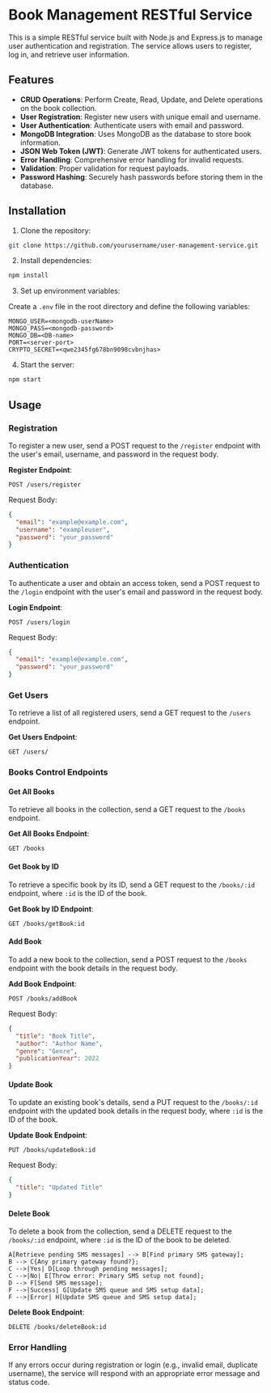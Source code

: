 # Book Management RESTful Service

This is a simple RESTful service built with Node.js and Express.js to manage user authentication and registration. The service allows users to register, log in, and retrieve user information.

## Features

- **CRUD Operations**: Perform Create, Read, Update, and Delete operations on the book collection.
- **User Registration**: Register new users with unique email and username.
- **User Authentication**: Authenticate users with email and password.
- **MongoDB Integration**: Uses MongoDB as the database to store book information.
- **JSON Web Token (JWT)**: Generate JWT tokens for authenticated users.
- **Error Handling**: Comprehensive error handling for invalid requests.
- **Validation**: Proper validation for request payloads.
- **Password Hashing**: Securely hash passwords before storing them in the database.

## Installation

1. Clone the repository:

```bash
git clone https://github.com/yourusername/user-management-service.git
```

2. Install dependencies:

```bash
npm install
```

3. Set up environment variables:

Create a `.env` file in the root directory and define the following variables:

```
MONGO_USER=<mongodb-userName>
MONGO_PASS=<mongodb-password>
MONGO_DB=<DB-name>
PORT=<server-port>
CRYPTO_SECRET=<qwe2345fg678bn9098cvbnjhas>
```

4. Start the server:

```bash
npm start
```

## Usage

### Registration

To register a new user, send a POST request to the `/register` endpoint with the user's email, username, and password in the request body.

**Register Endpoint**:

```
POST /users/register
```

Request Body:
```json
{
  "email": "example@example.com",
  "username": "exampleuser",
  "password": "your_password"
}
```

### Authentication

To authenticate a user and obtain an access token, send a POST request to the `/login` endpoint with the user's email and password in the request body.

**Login Endpoint**:

```
POST /users/login
```

Request Body:
```json
{
  "email": "example@example.com",
  "password": "your_password"
}
```

### Get Users

To retrieve a list of all registered users, send a GET request to the `/users` endpoint.

**Get Users Endpoint**:

```
GET /users/
```

### Books Control Endpoints

#### Get All Books

To retrieve all books in the collection, send a GET request to the `/books` endpoint.

**Get All Books Endpoint**:

```
GET /books
```

#### Get Book by ID

To retrieve a specific book by its ID, send a GET request to the `/books/:id` endpoint, where `:id` is the ID of the book.

**Get Book by ID Endpoint**:

```
GET /books/getBook:id
```

#### Add Book

To add a new book to the collection, send a POST request to the `/books` endpoint with the book details in the request body.

**Add Book Endpoint**:

```
POST /books/addBook
```

Request Body:
```json
{
  "title": "Book Title",
  "author": "Author Name",
  "genre": "Genre",
  "publicationYear": 2022
}
```

#### Update Book

To update an existing book's details, send a PUT request to the `/books/:id` endpoint with the updated book details in the request body, where `:id` is the ID of the book.

**Update Book Endpoint**:

```
PUT /books/updateBook:id
```

Request Body:
```json
{
  "title": "Updated Title"
}
```

#### Delete Book

To delete a book from the collection, send a DELETE request to the `/books/:id` endpoint, where `:id` is the ID of the book to be deleted.

    A[Retrieve pending SMS messages] --> B[Find primary SMS gateway];
    B --> C{Any primary gateway found?};
    C -->|Yes| D[Loop through pending messages];
    C -->|No| E[Throw error: Primary SMS setup not found];
    D --> F[Send SMS message];
    F -->|Success| G[Update SMS queue and SMS setup data];
    F -->|Error| H[Update SMS queue and SMS setup data];


**Delete Book Endpoint**:

```
DELETE /books/deleteBook:id
```

### Error Handling

If any errors occur during registration or login (e.g., invalid email, duplicate username), the service will respond with an appropriate error message and status code.
